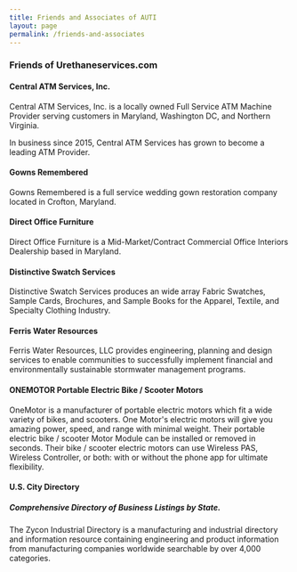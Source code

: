 ```yaml
---
title: Friends and Associates of AUTI
layout: page
permalink: /friends-and-associates
---
```


### Friends of Urethaneservices.com

#### Central ATM Services, Inc.

Central ATM Services, Inc. is a locally owned Full Service ATM Machine Provider serving customers in Maryland, Washington DC, and Northern Virginia. 

In business since 2015, Central ATM Services has grown to become a leading ATM Provider.

#### Gowns Remembered

Gowns Remembered is a full service wedding gown restoration company located in Crofton, Maryland.

#### Direct Office Furniture

Direct Office Furniture is a Mid-Market/Contract Commercial Office Interiors Dealership based in Maryland.

#### Distinctive Swatch Services

Distinctive Swatch Services produces an wide array Fabric Swatches, Sample Cards, Brochures, and Sample Books for the Apparel, Textile, and Specialty Clothing Industry.

#### Ferris Water Resources

Ferris Water Resources, LLC provides engineering, planning and design services to enable communities to successfully implement financial and environmentally sustainable stormwater management programs.

#### ONEMOTOR Portable Electric Bike / Scooter Motors

OneMotor is a manufacturer of portable electric motors which fit a wide variety of bikes, and scooters. One Motor's electric motors will give you amazing power, speed, and range with minimal weight. Their portable electric bike / scooter Motor Module can be installed or removed in seconds. Their bike / scooter electric motors can use Wireless PAS, Wireless Controller, or both: with or without the phone app for ultimate flexibility.

#### U.S. City Directory

##### Comprehensive Directory of Business Listings by State.

The Zycon Industrial Directory is a manufacturing and industrial directory and information resource containing engineering and product information from manufacturing companies worldwide searchable by over 4,000 categories.